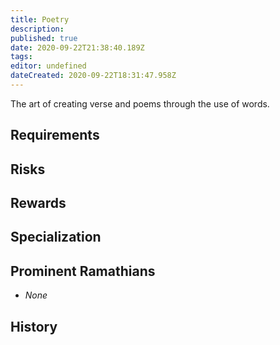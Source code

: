 ```yaml
---
title: Poetry
description: 
published: true
date: 2020-09-22T21:38:40.189Z
tags: 
editor: undefined
dateCreated: 2020-09-22T18:31:47.958Z
---
```


The art of creating verse and poems through the use of words.

## Requirements

## Risks

## Rewards

## Specialization

## Prominent Ramathians

- *None*

## History


